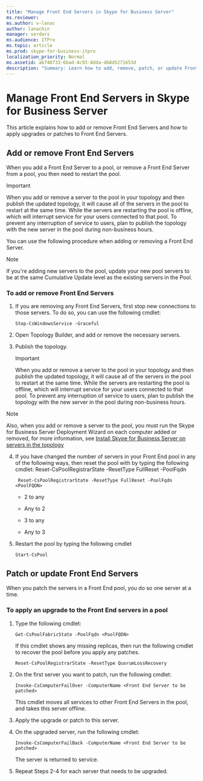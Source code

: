 ```yaml
---
title: "Manage Front End Servers in Skype for Business Server"
ms.reviewer: 
ms.author: v-lanac
author: lanachin
manager: serdars
ms.audience: ITPro
ms.topic: article
ms.prod: skype-for-business-itpro
localization_priority: Normal
ms.assetid: ab748733-6bad-4c93-8dda-db8d5271653d
description: "Summary: Learn how to add, remove, patch, or update Front End Servers in Skype for Business Server."
---
```


# Manage Front End Servers in Skype for Business Server
 
This article explains how to add or remove Front End Servers and how to apply upgrades or patches to Front End Servers.

## Add or remove Front End Servers
  
When you add a Front End Server to a pool, or remove a Front End Server from a pool, you then need to restart the pool. 
  
> [!IMPORTANT]
> When you add or remove a server to the pool in your topology and then publish the updated topology, it will cause all of the servers in the pool to restart at the same time. While the servers are restarting the pool is offline, which will interrupt service for your users connected to that pool. To prevent any interruption of service to users, plan to publish the topology with the new server in the pool during non-business hours. 
  
You can use the following procedure when adding or removing a Front End Server.
  
> [!NOTE]
> If you're adding new servers to the pool, update your new pool servers to be at the same Cumulative Update level as the existing servers in the Pool. 
  
### To add or remove Front End Servers

1. If you are removing any Front End Servers, first stop new connections to those servers. To do so, you can use the following cmdlet:
    
   ```
   Stop-CsWindowsService -Graceful
   ```

2. Open Topology Builder, and add or remove the necessary servers. 
    
3. Publish the topology.
    
    > [!IMPORTANT]
    > When you add or remove a server to the pool in your topology and then publish the updated topology, it will cause all of the servers in the pool to restart at the same time. While the servers are restarting the pool is offline, which will interrupt service for your users connected to that pool. To prevent any interruption of service to users, plan to publish the topology with the new server in the pool during non-business hours. 
  
  > [!NOTE]
> Also, when you add or remove a server to the pool, you must run the Skype for Business Server Deployment Wizard on each computer added or removed, for more information, see [Install Skype for Business Server on servers in the topology](https://docs.microsoft.com/skypeforbusiness/deploy/install/install-skype-for-business-server)
  
4. If you have changed the number of servers in your Front End pool in any of the following ways, then reset the pool with by typing the following cmdlet: Reset-CsPoolRegistrarState -ResetType FullReset -PoolFqdn 
    
   ```
    Reset-CsPoolRegistrarState -ResetType FullReset -PoolFqdn  <PoolFQDN>
   ```

     - 2 to any
    
     - Any to 2
    
     - 3 to any
    
     - Any to 3
    
5. Restart the pool by typing the following cmdlet
    
   ```
   Start-CsPool
   ```

## Patch or update Front End Servers

When you patch the servers in a Front End pool, you do so one server at a time. 
  
### To apply an upgrade to the Front End servers in a pool

1. Type the following cmdlet:
    
   ```
   Get-CsPoolFabricState -PoolFqdn <PoolFQDN>
   ```

     If this cmdlet shows any missing replicas, then run the following cmdlet to recover the pool before you apply any patches.
    
   ```
   Reset-CsPoolRegistrarState -ResetType QuorumLossRecovery
   ```

2. On the first server you want to patch, run the following cmdlet:
    
   ```
   Invoke-CsComputerFailOver -ComputerName <Front End Server to be patched>
   ```

    This cmdlet moves all services to other Front End Servers in the pool, and takes this server offline.
    
3. Apply the upgrade or patch to this server.
    
4. On the upgraded server, run the following cmdlet:
    
   ```
   Invoke-CsComputerFailBack -ComputerName <Front End Server to be patched>
   ```

    The server is returned to service.
    
5. Repeat Steps 2-4 for each server that needs to be upgraded.
    
